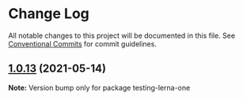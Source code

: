 # Change Log

All notable changes to this project will be documented in this file.
See [Conventional Commits](https://conventionalcommits.org) for commit guidelines.

## [1.0.13](https://github.com/DavidWells/mono-repo-test/compare/testing-lerna-one@1.0.4...testing-lerna-one@1.0.13) (2021-05-14)

**Note:** Version bump only for package testing-lerna-one
